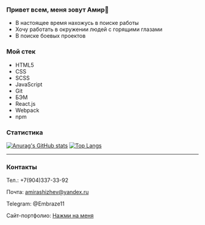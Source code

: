### Привет всем, меня зовут Амир👋

- В настоящее время нахожусь в поиске работы
- Хочу работать в окружении людей с горящими глазами
- В поиске боевых проектов
<!--
**AmirAshizhev/AmirAshizhev** is a ✨ _special_ ✨ repository because its `README.md` (this file) appears on your GitHub profile.

Here are some ideas to get you started:

- 🔭 I’m currently working on ...
- 🌱 I’m currently learning ...
- 👯 I’m looking to collaborate on ...
- 🤔 I’m looking for help with ...
- 💬 Ask me about ...
- 📫 How to reach me: ...
- 😄 Pronouns: ...
- ⚡ Fun fact: ...
-->

### Мой стек 
* HTML5
* CSS
* SCSS
* JavaScript
* Git
* БЭМ
* React.js
* Webpack
* npm

### Статистика
[![Anurag's GitHub stats](https://github-readme-stats.vercel.app/api?username=AmirAshizhev&layout=compact)](https://github.com/AmirAshizhev/github-readme-stats)
[![Top Langs](https://github-readme-stats.vercel.app/api/top-langs/?username=AmirAshizhev&layout=compact)](https://github.com/AmirAshizhev/github-readme-stats)

___

### Контакты
Тел.: +7(904)337-33-92

Почта: amirashizhev@yandex.ru

Telegram: @Embraze11

Сайт-портфолио: [Нажми на меня](https://amirashizhev.github.io/portfolio/)

